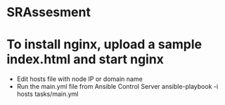 # SRAssesment
# To install nginx, upload a sample index.html and start nginx
- Edit hosts file with node IP or domain name
- Run the main.yml file from Ansible Control Server
ansible-playbook -i hosts tasks/main.yml
